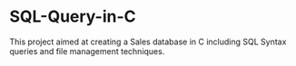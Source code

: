 # SQL-Query-in-C

This project aimed at creating a Sales database in C including SQL Syntax queries and file management techniques. 
